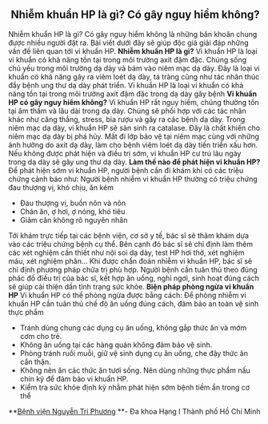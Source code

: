 ## ️ Nhiễm khuẩn HP là gì? Có gây nguy hiểm không?

Nhiễm khuẩn HP là gì? Có gây nguy hiểm không là những băn khoăn chung được nhiều người đặt ra. Bài viết dưới đây sẽ giúp độc giả giải đáp những vấn đề liên quan tới vi khuẩn HP.
**Nhiễm khuẩn HP là gì?**
Vi khuẩn HP là loại vi khuẩn có khả năng tồn tại trong môi trường axit đậm đặc. Chúng sống chủ yếu trong môi trường dạ dày và bám vào niêm mạc dạ dày. Đây là loại vi khuẩn có khả năng gây ra viêm loét dạ dày, tá tràng cũng như tác nhân thúc đẩy bệnh ung thư dạ dày phát triển.
Vi khuẩn HP là loại vi khuẩn có khả năng tồn tại trong môi trường axit đậm đặc trong dạ dày gây bệnh
**Vi khuẩn HP có gây nguy hiểm không?**
Vi khuẩn HP rất nguy hiểm, chúng thường tồn tại âm thầm và lâu dài trong dạ dày. Chúng sẽ phối hợp với các tác nhân khác như căng thẳng, stress, bia rượu và gây ra các bệnh dạ dày.
Trong niêm mạc dạ dày, vi khuẩn HP sẽ sản sinh ra catalase. Đây là chất khiến cho niêm mạc dạ dày bị phá hủy. Mất đi lớp bảo vệ tại niêm mạc cùng với những ảnh hưởng do axit dạ dày, làm cho bệnh viêm loét dạ dày tiến triển xấu hơn.
Nếu không được phát hiện và điều trị sớm, vi khuẩn HP cư trú lâu ngày trong dạ dày sẽ gây ung thư dạ dày.
**Làm thế nào để phát hiện vi khuẩn HP?**
Để phát hiện sớm vi khuẩn HP, người bệnh cần đi khám khi có các triệu chứng cảnh báo như:
Người bệnh nhiễm vi khuẩn HP thường có triệu chứng đau thượng vị, khó chịu, ăn kém
  * Đau thượng vị, buồn nôn và nôn
  * Chán ăn, ợ hơi, ợ nóng, khó tiêu
  * Giảm cân không rõ nguyên nhân


Tới khám trực tiếp tại các bệnh viện, cơ sở y tế, bác sĩ sẽ thăm khám dựa vào các triệu chứng bệnh cụ thể. Bên cạnh đó bác sĩ sẽ chỉ định làm thêm các xét nghiệm cần thiết như nội soi dạ dày, test HP hơi thở, xét nghiệm máu, xét nghiệm phân…
Khi được chẩn đoán nhiễm vi khuẩn HP, bác sĩ sẽ chỉ định phương pháp chữa trị phù hợp. Người bệnh cần tuân thủ theo đúng phác đồ điều trị của bác sĩ, kết hợp ăn uống, nghỉ ngơi, sinh hoạt đúng cách sẽ giúp cải thiện dần tình trạng sức khỏe.
**Biện pháp phòng ngừa vi khuẩn HP**
Vi khuẩn HP có thể phòng ngừa được bằng cách:
Để phòng nhiễm vi khuẩn HP cần tuân thủ chế độ ăn uống đúng cách, đảm bảo an toàn vệ sinh thực phẩm
  * Tránh dùng chung các dụng cụ ăn uống, không gắp thức ăn và mớm cơm cho trẻ.
  * Không ăn uống tại các hàng quán không đảm bảo vệ sinh.
  * Phòng tránh ruồi muỗi, giữ vệ sinh dụng cụ ăn uống, che đậy thức ăn cẩn thận.
  * Không nên ăn các thức ăn tươi sống. Nên dùng những thực phẩm nấu chín kỹ để đảm bảo vi khuẩn HP.
  * Kiểm tra sức khỏe định kỳ nhằm phát hiện sớm bệnh tiềm ẩn trong cơ thể


**[Bệnh viện Nguyễn Tri Phương](https://bvnguyentriphuong.com.vn/) **- Đa khoa Hạng I Thành phố Hồ Chí Minh
